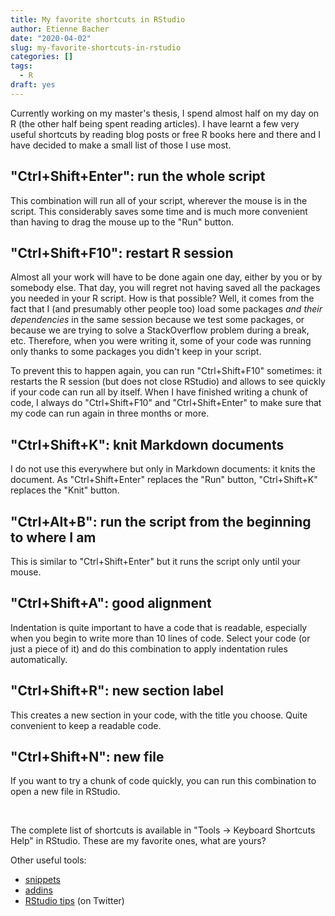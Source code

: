 ```yaml
---
title: My favorite shortcuts in RStudio
author: Etienne Bacher
date: "2020-04-02"
slug: my-favorite-shortcuts-in-rstudio
categories: []
tags:
  - R
draft: yes
---
```


Currently working on my master's thesis, I spend almost half on my day on R (the other half being spent reading articles). I have learnt a few very useful shortcuts by reading blog posts or free R books here and there and I have decided to make a small list of those I use most.

## "Ctrl+Shift+Enter": run the whole script

This combination will run all of your script, wherever the mouse is in the script. This considerably saves some time and is much more convenient than having to drag the mouse up to the "Run" button.

## "Ctrl+Shift+F10": restart R session

Almost all your work will have to be done again one day, either by you or by somebody else. That day, you will regret not having saved all the packages you needed in your R script. How is that possible? Well, it comes from the fact that I (and presumably other people too) load some packages *and their dependencies* in the same session because we test some packages, or because we are trying to solve a StackOverflow problem during a break, etc. Therefore, when you were writing it, some of your code was running only thanks to some packages you didn't keep in your script.

To prevent this to happen again, you can run "Ctrl+Shift+F10" sometimes: it restarts the R session (but does not close RStudio) and allows to see quickly if your code can run all by itself. When I have finished writing a chunk of code, I always do "Ctrl+Shift+F10" and "Ctrl+Shift+Enter" to make sure that my code can run again in three months or more.

## "Ctrl+Shift+K": knit Markdown documents

I do not use this everywhere but only in Markdown documents: it knits the document. As "Ctrl+Shift+Enter" replaces the "Run" button, "Ctrl+Shift+K" replaces the "Knit" button.

## "Ctrl+Alt+B": run the script from the beginning to where I am

This is similar to "Ctrl+Shift+Enter" but it runs the script only until your mouse. 

## "Ctrl+Shift+A": good alignment

Indentation is quite important to have a code that is readable, especially when you begin to write more than 10 lines of code. Select your code (or just a piece of it) and do this combination to apply indentation rules automatically.

## "Ctrl+Shift+R": new section label

This creates a new section in your code, with the title you choose. Quite convenient to keep a readable code. 

## "Ctrl+Shift+N": new file
 
If you want to try a chunk of code quickly, you can run this combination to open a new file in RStudio.

<br>

The complete list of shortcuts is available in "Tools -> Keyboard Shortcuts Help" in RStudio. These are my favorite ones, what are yours?

Other useful tools:

* [snippets](https://rstudio.github.io/rstudio-extensions/rstudio_snippets.html) 
* [addins](https://rstudio.github.io/rstudioaddins/)
* [RStudio tips](https://twitter.com/rstudiotips) (on Twitter) 
